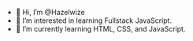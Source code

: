 - 👋 Hi, I’m @Hazelwize
- 👀 I’m interested in learning Fullstack JavaScript.
- 🌱 I’m currently learning HTML, CSS, and JavaScript. 


<!---
Hazelwize/Hazelwize is a ✨ special ✨ repository because its `README.md` (this file) appears on your GitHub profile.
You can click the Preview link to take a look at your changes.
--->
